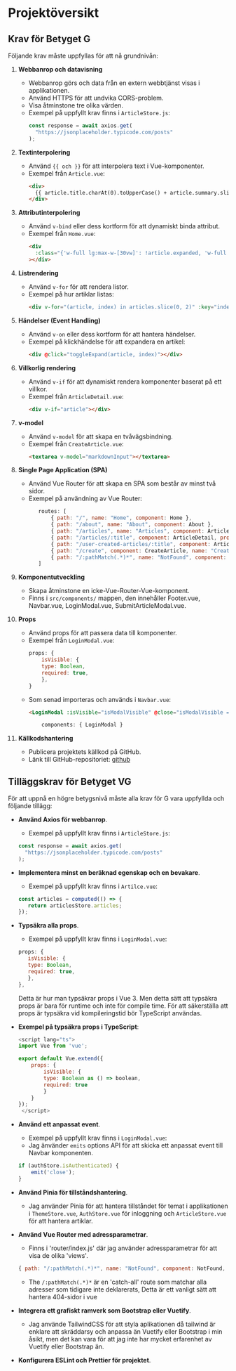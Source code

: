 # Projektöversikt

## Krav för Betyget G

Följande krav måste uppfyllas för att nå grundnivån:

1. **Webbanrop och datavisning**

   - Webbanrop görs och data från en extern webbtjänst visas i applikationen.
   - Använd HTTPS för att undvika CORS-problem.
   - Visa åtminstone tre olika värden.
   - Exempel på uppfyllt krav finns i `ArticleStore.js`:
     ```javascript
     const response = await axios.get(
       "https://jsonplaceholder.typicode.com/posts"
     );
     ```

2. **Textinterpolering**

   - Använd `{{ och }}` för att interpolera text i Vue-komponenter.
   - Exempel från `Article.vue`:
     ```html
     <div>
       {{ article.title.charAt(0).toUpperCase() + article.summary.slice(1) }}
     </div>
     ```

3. **Attributinterpolering**

   - Använd `v-bind` eller dess kortform för att dynamiskt binda attribut.
   - Exempel från `Home.vue`:
     ```html
     <div
       :class="{'w-full lg:max-w-[30vw]': !article.expanded, 'w-full lg:max-w-[60vw] z-10 relative mx-auto': article.expanded}"
     ></div>
     ```

4. **Listrendering**

   - Använd `v-for` för att rendera listor.
   - Exempel på hur artiklar listas:
     ```html
     <div v-for="(article, index) in articles.slice(0, 2)" :key="index"></div>
     ```

5. **Händelser (Event Handling)**

   - Använd `v-on` eller dess kortform för att hantera händelser.
   - Exempel på klickhändelse för att expandera en artikel:
     ```html
     <div @click="toggleExpand(article, index)"></div>
     ```

6. **Villkorlig rendering**

   - Använd `v-if` för att dynamiskt rendera komponenter baserat på ett villkor.
   - Exempel från `ArticleDetail.vue`:
     ```html
     <div v-if="article"></div>
     ```

7. **v-model**

   - Använd `v-model` för att skapa en tvåvägsbindning.
   - Exempel från `CreateArticle.vue`:
     ```html
     <textarea v-model="markdownInput"></textarea>
     ```

8. **Single Page Application (SPA)**

   - Använd Vue Router för att skapa en SPA som består av minst två sidor.
   - Exempel på användning av Vue Router:
     ````javascript
        routes: [
            { path: "/", name: "Home", component: Home },
            { path: "/about", name: "About", component: About },
            { path: "/articles", name: "Articles", component: Articles },
            { path: "/articles/:title", component: ArticleDetail, props: true },
            { path: "/user-created-articles/:title", component: ArticleDetail, props: true },
            { path: "/create", component: CreateArticle, name: "CreateArticle", meta: { requiresAuth: true } },
            { path: "/:pathMatch(.*)*", name: "NotFound", component: NotFound, },
        ]
     ````

9. **Komponentutveckling**

   - Skapa åtminstone en icke-Vue-Router-Vue-komponent.
   - Finns i `src/components/` mappen, den innehåller Footer.vue, Navbar.vue, LoginModal.vue, SubmitArticleModal.vue.

10. **Props**

    - Använd props för att passera data till komponenter.
    - Exempel från `LoginModal.vue`:
        ```javascript
        props: {
            isVisible: {
            type: Boolean,
            required: true,
            },
        }
        ```
    - Som senad importeras och används i `Navbar.vue`:
        ```html
        <LoginModal :isVisible="isModalVisible" @close="isModalVisible = false" />
        ```
        ```javascript
            components: { LoginModal }
        ```
        
    

11. **Källkodshantering**
    - Publicera projektets källkod på GitHub.
    - Länk till GitHub-repositoriet: [github](https://github.com/melker12345/vue-articles)

## Tilläggskrav för Betyget VG

För att uppnå en högre betygsnivå måste alla krav för G vara uppfyllda och följande tillägg:

- **Använd Axios för webbanrop**.
    - Exempel på uppfyllt krav finns i `ArticleStore.js`:
     ```javascript
     const response = await axios.get(
       "https://jsonplaceholder.typicode.com/posts"
     );
     ```

- **Implementera minst en beräknad egenskap och en bevakare**.
    - Exempel på uppfyllt krav finns i `Artilce.vue`:
     ```javascript    
    const articles = computed(() => {
        return articlesStore.articles;
    });
     ```
- **Typsäkra alla props**.
    - Exempel på uppfyllt krav finns i `LoginModal.vue`:
     ```javascript    
    props: {
        isVisible: {
        type: Boolean,
        required: true,
        },
    },
    ```
    Detta är hur man typsäkrar props i Vue 3. Men detta sätt att typsäkra props är bara för runtime och inte för compile time. För att säkerställa att props är typsäkra vid kompileringstid bör TypeScript användas.
    
- **Exempel på typsäkra props i TypeScript**:
    
    ```javascript
    <script lang="ts">
    import Vue from 'vue';

    export default Vue.extend({
        props: {
            isVisible: {
            type: Boolean as () => boolean,
            required: true
            }
        }
    });
     </script>
     ```

- **Använd ett anpassat event**.
    - Exempel på uppfyllt krav finns i `LoginModal.vue`:
    - Jag änvänder `emits` options API för att skicka ett anpassat event till Navbar komponenten.
     
    ```javascript
    if (authStore.isAuthenticated) {
        emit('close');
    }
     ```

- **Använd Pinia för tillståndshantering**.
    - Jag använder Pinia för att hantera tillståndet för temat i applikationen i `ThemeStore.vue`, `AuthStore.vue` för inloggning och `ArticleStore.vue` för att hantera artiklar.

- **Använd Vue Router med adressparametrar**.
    - Finns i 'router/index.js' där jag använder adressparametrar för att visa de olika 'views'.
    ```javascript
    { path: "/:pathMatch(.*)*", name: "NotFound", component: NotFound, },
    ```
    - The `/:pathMatch(.*)*` är en 'catch-all' route som matchar alla adresser som tidigare inte deklarerats, Detta är ett vanligt sätt att hantera 404-sidor i vue

- **Integrera ett grafiskt ramverk som Bootstrap eller Vuetify**.
    - Jag använde TailwindCSS för att styla aplikationen då tailwind är enklare att skräddarsy och anpassa än Vuetify eller Bootstrap i min åsikt, men det kan vara för att jag inte har mycket erfarenhet av Vuetify eller Bootstrap än.

  
- **Konfigurera ESLint och Prettier för projektet**.
